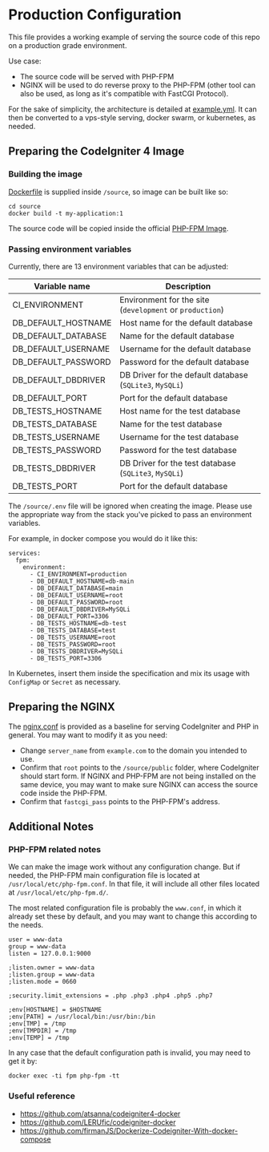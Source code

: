 
# Production Configuration

This file provides a working example of serving the source code of this repo
on a  production grade environment.

Use case:
- The source code will be served with PHP-FPM
- NGINX will be used to do reverse proxy to the PHP-FPM (other tool can also be used, as long as it's compatible with FastCGI Protocol). 

For the sake of simplicity, the architecture is detailed at [example.yml](example.yml).
It can then be converted to a vps-style serving, docker swarm, or kubernetes, as needed.

## Preparing the CodeIgniter 4 Image

### Building the image

[Dockerfile](../../source/Dockerfile) is supplied inside `/source`, so image can be built like so:

```
cd source
docker build -t my-application:1
```

The source code will be copied inside the official [PHP-FPM Image](https://hub.docker.com/_/php).

### Passing environment variables

Currently, there are 13 environment variables that can be adjusted:

| Variable name       | Description                                              |
|---------------------|----------------------------------------------------------| 
| CI_ENVIRONMENT      | Environment for the site (`development` or `production`) |
| DB_DEFAULT_HOSTNAME | Host name for the default database                       |
| DB_DEFAULT_DATABASE | Name for the default database                            |
| DB_DEFAULT_USERNAME | Username for the default database                        |
| DB_DEFAULT_PASSWORD | Password for the default database                        |
| DB_DEFAULT_DBDRIVER | DB Driver for the default database (`SQLite3`, `MySQLi`) |
| DB_DEFAULT_PORT     | Port for the default database                            |
| DB_TESTS_HOSTNAME   | Host name for the test database                          |
| DB_TESTS_DATABASE   | Name for the test database                               |
| DB_TESTS_USERNAME   | Username for the test database                           |
| DB_TESTS_PASSWORD   | Password for the test database                           |
| DB_TESTS_DBDRIVER   | DB Driver for the test database (`SQLite3`, `MySQLi`)    |
| DB_TESTS_PORT       | Port for the default database                            |

The `/source/.env` file will be ignored when creating the image.
Please use the appropriate way from the stack you've picked to pass an environment variables.

For example, in docker compose you would do it like this:

```
services:
  fpm:
    environment:
      - CI_ENVIRONMENT=production
      - DB_DEFAULT_HOSTNAME=db-main
      - DB_DEFAULT_DATABASE=main
      - DB_DEFAULT_USERNAME=root
      - DB_DEFAULT_PASSWORD=root
      - DB_DEFAULT_DBDRIVER=MySQLi
      - DB_DEFAULT_PORT=3306
      - DB_TESTS_HOSTNAME=db-test
      - DB_TESTS_DATABASE=test
      - DB_TESTS_USERNAME=root
      - DB_TESTS_PASSWORD=root
      - DB_TESTS_DBDRIVER=MySQLi
      - DB_TESTS_PORT=3306
```

In Kubernetes, insert them inside the specification and mix its usage with `ConfigMap` or `Secret` as necessary.

## Preparing the NGINX

The [nginx.conf](nginx/nginx.conf) is provided as a baseline for serving CodeIgniter and PHP in general.
You may want to modify it as you need:

- Change `server_name` from `example.com` to the domain you intended to use.
- Confirm that `root` points to the `/source/public` folder, where CodeIgniter should start form.
  If NGINX and PHP-FPM are not being installed on the same device, 
  you may want to make sure NGINX can access the source code inside the PHP-FPM.
- Confirm that `fastcgi_pass` points to the PHP-FPM's address.

## Additional Notes

### PHP-FPM related notes

We can make the image work without any configuration change. 
But if needed, the PHP-FPM main configuration file is located at `/usr/local/etc/php-fpm.conf`.
In that file, it will include all other files located at `/usr/local/etc/php-fpm.d/`.

The most related configuration file is probably the `www.conf`, 
in which it already set these by default, and you may want to change this according to the needs.

```
user = www-data
group = www-data
listen = 127.0.0.1:9000

;listen.owner = www-data
;listen.group = www-data
;listen.mode = 0660

;security.limit_extensions = .php .php3 .php4 .php5 .php7

;env[HOSTNAME] = $HOSTNAME
;env[PATH] = /usr/local/bin:/usr/bin:/bin
;env[TMP] = /tmp
;env[TMPDIR] = /tmp
;env[TEMP] = /tmp
```

In any case that the default configuration path is invalid, 
you may need to get it by:

```
docker exec -ti fpm php-fpm -tt
```

### Useful reference

- https://github.com/atsanna/codeigniter4-docker
- https://github.com/LERUfic/codeigniter-docker
- https://github.com/firmanJS/Dockerize-Codeigniter-With-docker-compose
